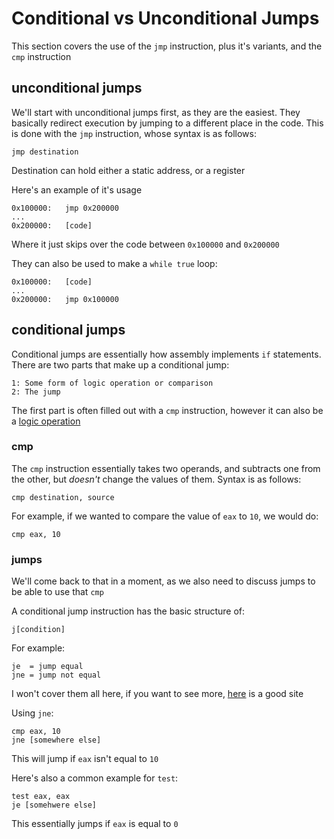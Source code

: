 # Conditional vs Unconditional Jumps

This section covers the use of the `jmp` instruction, plus it's variants, and the `cmp` instruction

## unconditional jumps

We'll start with unconditional jumps first, as they are the easiest. They basically redirect execution by jumping to a different place in the code. This is done with the `jmp` instruction, whose syntax is as follows:

```text
jmp destination
```

Destination can hold either a static address, or a register

Here's an example of it's usage

```text
0x100000:   jmp 0x200000
...
0x200000:   [code]
```

Where it just skips over the code between `0x100000` and `0x200000`

They can also be used to make a `while true` loop:

```text
0x100000:   [code]
...
0x200000:   jmp 0x100000
```

## conditional jumps

Conditional jumps are essentially how assembly implements `if` statements. There are two parts that make up a conditional jump:

```text
1: Some form of logic operation or comparison
2: The jump
```

The first part is often filled out with a `cmp` instruction, however it can also be a [logic operation](logic.md)

### cmp

The `cmp` instruction essentially takes two operands, and subtracts one from the other, but _doesn't_ change the values of them. Syntax is as follows:

```text
cmp destination, source
```

For example, if we wanted to compare the value of `eax` to `10`, we would do:

```text
cmp eax, 10
```

### jumps

We'll come back to that in a moment, as we also need to discuss jumps to be able to use that `cmp`

A conditional jump instruction has the basic structure of:

```text
j[condition]
```

For example:

```text
je  = jump equal
jne = jump not equal
```

I won't cover them all here, if you want to see more, [here](https://www.tutorialspoint.com/assembly_programming/assembly_conditions.htm) is a good site

Using `jne`:

```text
cmp eax, 10
jne [somewhere else]
```

This will jump if `eax` isn't equal to `10`

Here's also a common example for `test`:

```text
test eax, eax
je [somehwere else]
```

This essentially jumps if `eax` is equal to `0`

